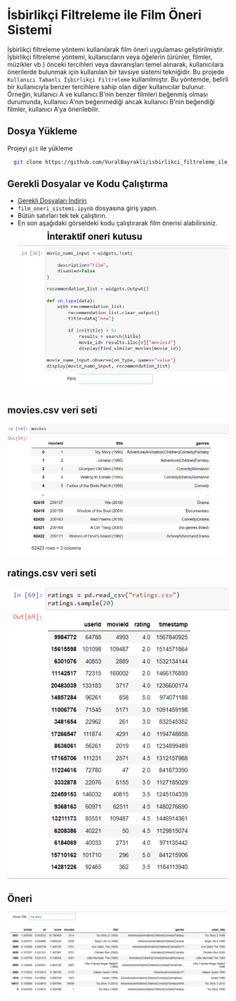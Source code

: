 
# İsbirlikçi Filtreleme ile Film Öneri Sistemi
İşbirlikçi filtreleme yöntemi kullanılarak film öneri uygulaması geliştirilmiştir.
İşbirlikçi filtreleme yöntemi, kullanıcıların veya öğelerin (ürünler, filmler, müzikler vb.) önceki tercihleri veya davranışları temel alınarak, kullanıcılara önerilerde bulunmak için kullanılan bir tavsiye sistemi tekniğidir.
Bu projede `Kullanıcı Tabanlı İşbirlikçi Filtreleme` kullanılmıştır. Bu yöntemde, belirli bir kullanıcıyla benzer tercihlere sahip olan diğer kullanıcılar bulunur. Örneğin, kullanıcı A ve kullanıcı B'nin benzer filmleri beğenmiş olması durumunda, kullanıcı A'nın beğenmediği ancak kullanıcı B'nin beğendiği filmler, kullanıcı A'ya önerilebilir.


## Dosya Yükleme

Projeyi `git` ile yükleme 

```bash
  git clone https://github.com/VuralBayrakli/isbirlikci_filtreleme_ile_film_oneri_sistemi.git
```
## Gerekli Dosyalar ve Kodu Çalıştırma
 - [Gerekli Dosyaları İndirin](https://files.grouplens.org/datasets/movielens/ml-25m.zip)
 - `film_oneri_sistemi.ipynb` dosyasına giriş yapın.
 - Bütün satırları tek tek çalıştırın.
 - En son aşağıdaki görseldeki kodu çalıştırarak film önerisi alabilirsiniz.
   ![App Screenshot](https://github.com/VuralBayrakli/isbirlikci_filtreleme_ile_film_oneri_sistemi/blob/main/screenshots/ss7.png)

## movies.csv veri seti

![App Screenshot](https://github.com/VuralBayrakli/isbirlikci_filtreleme_ile_film_oneri_sistemi/blob/main/screenshots/ss1.png)

## ratings.csv veri seti

![App Screenshot](https://github.com/VuralBayrakli/isbirlikci_filtreleme_ile_film_oneri_sistemi/blob/main/screenshots/ss4.png)

## Öneri 

![App Screenshot](https://github.com/VuralBayrakli/isbirlikci_filtreleme_ile_film_oneri_sistemi/blob/main/screenshots/ss5.png)



